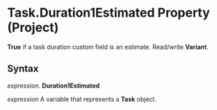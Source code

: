 
# Task.Duration1Estimated Property (Project)

 **True** if a task duration custom field is an estimate. Read/write **Variant**.


## Syntax

 _expression_. **Duration1Estimated**

 _expression_ A variable that represents a **Task** object.

